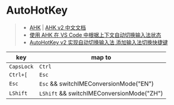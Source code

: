 # AutoHotKey

> + [AHK] | [AHK v2 中文文档]
> + [使用 AHK 在 VS Code 中根据上下文自动切换输入法状态]
> + [AutoHotKey v2 实现自动切换输入法,添加输入法切换快捷键]

| key        | map to                                    |
|------------|-------------------------------------------|
| `CapsLock` | `Ctrl`                                    |
| `Ctrl+[`   | `Esc`                                     |
| `Esc`      | `Esc` && switchIMEConversionMode("EN")    |
| `LShift`   | `LShift` && switchIMEConversionMode("ZH") |

[AHK]: https://www.autohotkey.com/
[AHK v2 中文文档]: https://wyagd001.github.io/v2/docs/
[使用 AHK 在 VS Code 中根据上下文自动切换输入法状态]: https://www.cnblogs.com/yf-zhao/p/16018481.html
[AutoHotKey v2 实现自动切换输入法,添加输入法切换快捷键]: https://www.jianshu.com/p/c1b412c25712
